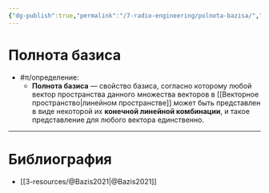 ```yaml
---
{"dg-publish":true,"permalink":"/7-radio-engineering/polnota-bazisa/","title":"Полнота базиса","tags":["математика"]}
---
```



# Полнота базиса

- #π/определение:
	- **Полнота базиса** — свойство базиса, согласно которому любой вектор пространства данного множества векторов в [[Векторное пространство\|линейном пространстве]] может быть представлен в виде некоторой их **конечной линейной комбинации**, и такое представление для любого вектора единственно.

---

# Библиография

- [[3-resources/@Bazis2021\|@Bazis2021]]
